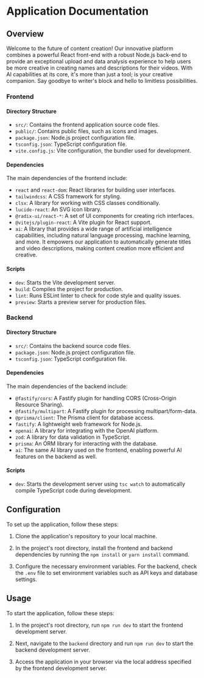 # Application Documentation

## Overview

Welcome to the future of content creation! Our innovative platform combines a powerful React front-end with a robust Node.js back-end to provide an exceptional upload and data analysis experience to help users be more creative in creating names and descriptions for their videos. With AI capabilities at its core, it's more than just a tool; is your creative companion. Say goodbye to writer's block and hello to limitless possibilities.

### Frontend

#### Directory Structure

- `src/`: Contains the frontend application source code files.
- `public/`: Contains public files, such as icons and images.
- `package.json`: Node.js project configuration file.
- `tsconfig.json`: TypeScript configuration file.
- `vite.config.js`: Vite configuration, the bundler used for development.

#### Dependencies

The main dependencies of the frontend include:

- `react` and `react-dom`: React libraries for building user interfaces.
- `tailwindcss`: A CSS framework for styling.
- `clsx`: A library for working with CSS classes conditionally.
- `lucide-react`: An SVG icon library.
- `@radix-ui/react-*`: A set of UI components for creating rich interfaces.
- `@vitejs/plugin-react`: A Vite plugin for React support.
- `ai`: A library that provides a wide range of artificial intelligence capabilities, including natural language processing, machine learning, and more. It empowers our application to automatically generate titles and video descriptions, making content creation more efficient and creative.

#### Scripts

- `dev`: Starts the Vite development server.
- `build`: Compiles the project for production.
- `lint`: Runs ESLint linter to check for code style and quality issues.
- `preview`: Starts a preview server for production files.

### Backend

#### Directory Structure

- `src/`: Contains the backend source code files.
- `package.json`: Node.js project configuration file.
- `tsconfig.json`: TypeScript configuration file.

#### Dependencies

The main dependencies of the backend include:

- `@fastify/cors`: A Fastify plugin for handling CORS (Cross-Origin Resource Sharing).
- `@fastify/multipart`: A Fastify plugin for processing multipart/form-data.
- `@prisma/client`: The Prisma client for database access.
- `fastify`: A lightweight web framework for Node.js.
- `openai`: A library for integrating with the OpenAI platform.
- `zod`: A library for data validation in TypeScript.
- `prisma`: An ORM library for interacting with the database.
- `ai`: The same AI library used on the frontend, enabling powerful AI features on the backend as well.

#### Scripts

- `dev`: Starts the development server using `tsc watch` to automatically compile TypeScript code during development.

## Configuration

To set up the application, follow these steps:

1. Clone the application's repository to your local machine.

2. In the project's root directory, install the frontend and backend dependencies by running the `npm install` or `yarn install` command.

3. Configure the necessary environment variables. For the backend, check the `.env` file to set environment variables such as API keys and database settings.

## Usage

To start the application, follow these steps:

1. In the project's root directory, run `npm run dev` to start the frontend development server.

2. Next, navigate to the `backend` directory and run `npm run dev` to start the backend development server.

3. Access the application in your browser via the local address specified by the frontend development server.
